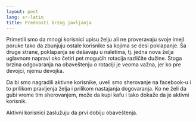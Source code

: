```yaml
---
layout: post
lang: sr-latin
title: Prednosti brzog javljanja
---
```


Primetili smo da mnogi korisnici upisu želju ali ne proveravaju svoje imejl
poruke tako da zbunjuju ostale korisnike sa kojima se desi poklapanje.
Sa druge strane, poklapanja se dešavaju u naletima, tj. jedna nova želja
uglavnom napravi oko četiri pet mogućih rotacija različite dužine. Stoga brzina
odgovaranja na obaveštenju o rotaciji je veoma važna, jer ko pre devojci,
njemu devojka.

Da bi smo nagradili aktivne korisnike, uveli smo sherovanje na facebook-u i to
prilikom pravljenja želja i prilikom nastajanja dogovaranja.
Ko ne želi da gubi vreme tim sherovanjem, može da kupi kafu i tako dokaže da je
aktivni korisnik.

Aktivni korisnici zaslužuju da prvi dobiju obaveštenja.
